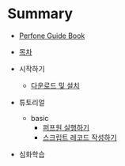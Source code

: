 # Summary

* [Perfone Guide Book](book/README.md)  
* [목차](README.md)  
* 시작하기
    * [다운로드 및 설치](book/get_started/setup.md)  
* 튜토리얼
    * basic
      * [퍼프원 실행하기](book/tutorials/start_perfone.md)
      * [스크립트 레코드 작성하기](book/tutorials/script_record.md)


* 심화학습


<!-- 
* [소개](book/index.md)
* [시작하기](g3doc/get_started/index.md)
    * [다운로드 및 설치](g3doc/get_started/os_setup.md)
    * [기본적인 사용법](g3doc/get_started/basic_usage.md)
* [튜토리얼](g3doc/tutorials/index.md)
    * 기본 뉴럴 네트워크
        * [MNIST 초급](g3doc/tutorials/mnist/beginners/index.md)
        * [MNIST 고급](g3doc/tutorials/mnist/pros/index.md)
        * [텐서플로우 구조](g3doc/tutorials/mnist/tf/index.md)
        * [MNIST 데이터 다운로드](g3doc/tutorials/mnist/download/index.md)
    * tf.contrib.learn을 사용한 간편한 머신러닝
        * [tf.contrib.learn 시작하기](g3doc/tutorials/tflearn/index.md)
        * [tf.contrib.learn 선형모델 소개](g3doc/tutorials/linear/overview.md)
        * [선형모델 튜토리얼](g3doc/tutorials/wide/index.md)
        * [와이드앤 딥 러닝 튜토리얼](g3doc/tutorials/wide_and_deep/index.md)
    * 텐서플로우 서빙
        * [텐서플로우 서빙](g3doc/tutorials/tfserve/index.md)
    * 이미지 프로세싱
        * [콘볼루션 뉴럴 네트워크](g3doc/tutorials/deep_cnn/index.md)
        * [이미지 인식](g3doc/tutorials/image_recognition/index.md)
    * 언어와 시퀀스 프로세싱
        * [word2vec 모델](g3doc/tutorials/word2vec/index.md)
        * [리커런트 뉴럴 네트워크](g3doc/tutorials/recurrent/index.md)
        * [seq2seq 모델](g3doc/tutorials/seq2seq/index.md)
        * [SyntaxNet](g3doc/tutorials/syntaxnet/index.md)
    * 비머신러닝 어플리케이션
        * [만델브로트](g3doc/tutorials/mandelbrot/index.md)
        * [편미분 방정식](g3doc/tutorials/pdes/index.md)
* [하우투](g3doc/how_tos/index.md)
    * [변수](g3doc/how_tos/variables/index.md)
    * [텐서플로우 구조](g3doc/how_tos/../tutorials/mnist/tf/index.md)
    * [텐서보드](g3doc/how_tos/summaries_and_tensorboard/index.md)
    * [그래프 시각화](g3doc/how_tos/graph_viz/index.md)
    * [데이터 로딩](g3doc/how_tos/reading_data/index.md)
    * [쓰레드와 큐](g3doc/how_tos/threading_and_queues/index.md)
    * [분산처리](g3doc/how_tos/distributed/index.md)
    * [커스텀 연산자](g3doc/how_tos/adding_an_op/index.md)
    * [문서화](g3doc/how_tos/documentation/index.md)
    * [커스텀 데이터 포맷](g3doc/how_tos/new_data_formats/index.md)
    * [GPU](g3doc/how_tos/using_gpu/index.md)
    * [공유 변수](g3doc/how_tos/variable_scope/index.md)
    * [모델 파일](g3doc/how_tos/tool_developers/index.md)
    * [부분 학습](g3doc/how_tos/image_retraining/index.md)
    * [메타 그래프](g3doc/how_tos/meta_graph/index.md)
    * [정량화](g3doc/how_tos/quantization/index.md)
* [API](g3doc/api_docs/index.md)
    * [개요](g3doc/api_docs/index.md)
    * [Python API](g3doc/api_docs/python/index.md)
        * [그래프 생성](g3doc/api_docs/python/framework.md)
        * [상수, 시퀀스, 난수 생성](g3doc/api_docs/python/constant_op.md)
        * [변수](g3doc/api_docs/python/state_ops.md)
        * [텐서 변환](g3doc/api_docs/python/array_ops.md)
        * [수학 함수](g3doc/api_docs/python/math_ops.md)
        * [제어 연산자](g3doc/api_docs/python/control_flow_ops.md)
        * [이미지 처리](g3doc/api_docs/python/image.md)
        * [희소 텐서](g3doc/api_docs/python/sparse_ops.md)
        * [입력 처리](g3doc/api_docs/python/io_ops.md)
        * [데이터 IO](g3doc/api_docs/python/python_io.md)
        * [뉴럴 네트워크](g3doc/api_docs/python/nn.md)
        * [그래프 실행](g3doc/api_docs/python/client.md)
        * [학습](g3doc/api_docs/python/train.md)
        * [함수 연산자](g3doc/api_docs/python/script_ops.md)
        * [테스트](g3doc/api_docs/python/test.md)
        * [레이어](g3doc/api_docs/python/contrib.layers.md)
        * [유틸리티](g3doc/api_docs/python/contrib.util.md)
    * [C++ API](g3doc/api_docs/cc/index.md)
        * [class tensorflow::Env](g3doc/api_docs/cc/ClassEnv.md)
        * [class tensorflow::RandomAccessFile](g3doc/api_docs/cc/ClassRandomAccessFile.md)
        * [class tensorflow::WritableFile](g3doc/api_docs/cc/ClassWritableFile.md)
        * [class tensorflow::EnvWrapper](g3doc/api_docs/cc/ClassEnvWrapper.md)
        * [class tensorflow::Session](g3doc/api_docs/cc/ClassSession.md)
        * [class tensorflow::SessionOptions](g3doc/api_docs/cc/StructSessionOptions.md)
        * [class tensorflow::Status](g3doc/api_docs/cc/ClassStatus.md)
        * [class tensorflow::State](g3doc/api_docs/cc/StructState.md)
        * [class tensorflow::Tensor](g3doc/api_docs/cc/ClassTensor.md)
        * [class tensorflow::TensorShape](g3doc/api_docs/cc/ClassTensorShape.md)
        * [class tensorflow::TensorShapeDim](g3doc/api_docs/cc/StructTensorShapeDim.md)
        * [class tensorflow::TensorShapeUtils](g3doc/api_docs/cc/ClassTensorShapeUtils.md)
        * [class tensorflow::PartialTensorShape](g3doc/api_docs/cc/ClassPartialTensorShape.md)
        * [class tensorflow::PartialTensorShapeUtils](g3doc/api_docs/cc/ClassPartialTensorShapeUtils.md)
        * [class tensorflow::Thread](g3doc/api_docs/cc/ClassThread.md)
        * [class tensorflow::ThreadOptions](g3doc/api_docs/cc/StructThreadOptions.md)
* [참고자료](g3doc/resources/index.md)
    * [텐서플로우 논문](g3doc/resources/bib.md)
    * [사용하는 곳](g3doc/resources/uses.md)
    * [자주하는 질문](g3doc/resources/faq.md)
    * [용어](g3doc/resources/glossary.md)
    * [랭크, 크기, 타입](g3doc/resources/dims_types.md)
    * [텐서플로우 버전](g3doc/resources/versions.md)
    * [로드맵](g3doc/resources/roadmap.md) -->

<!-- # Summary -->

<!-- * [Perfone Guide Book](https://github.com/G-yhlee/PO_guide_book/tree/b641024ffeafef8cc20485ef1772b4388b1ef7a5/book/README.md) -->
<!-- * [목차](book/index.md)
* [시작하기](book/start/index.md)
  * [다운로드 및 설치]()
  * [기본적인 개념]()
* [튜토리얼]()
  * [스크립트 레코드 작성]()
  * [ASDASD]()
  * [테스트]()
* [심화문서]()
  * [스크립트 레코드]()
  * [스크립트]() -->


<!-- # Table of contents

* [Introduction](README.md)
* [Perfone Guide Book](readme.md)
* [목차](summary_.md)
* [시작하기](index/README.md)
  * [다운로드 및 설치](index/install.md)
  * [기본적인 개념](index/info.md)
* [튜토리얼](index-1/README.md)
  * [스크립트 레코드 작성](index-1/info.md)
  * [ASDASD](index-1/info-1.md)
  * [테스트](index-1/info-2.md)
* [심화문서](index-2/README.md)
  * [스크립트 레코드](index-2/info.md)
  * [스크립트](index-2/install.md)




*book
  - 목차
  *start
  *tutorial
  *docs





 -->
